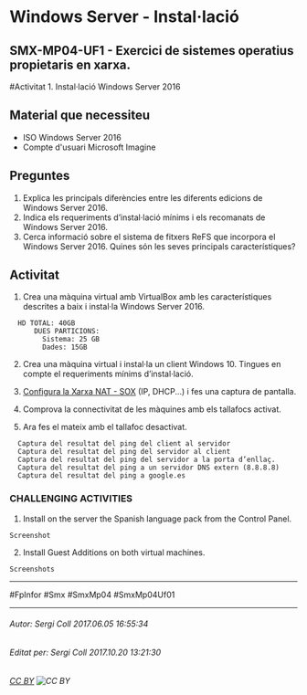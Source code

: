 # Windows Server - Instal·lació
## SMX-MP04-UF1 - Exercici de sistemes operatius propietaris en xarxa.
#Activitat 1. Instal·lació Windows Server 2016

## Material que necessiteu

* ISO Windows Server 2016
* Compte d'usuari Microsoft Imagine

## Preguntes

1. Explica les principals diferències entre les diferents edicions de Windows Server 2016.
2. Indica els requeriments d’instal·lació mínims i els recomanats de Windows Server 2016.
3. Cerca informació sobre el sistema de fitxers ReFS que incorpora el Windows Server 2016. Quines són les seves principals característiques? 

## Activitat

1. Crea una màquina virtual amb VirtualBox amb les característiques descrites a baix i instal·la Windows Server 2016.

```
  HD TOTAL: 40GB
      DUES PARTICIONS:
        Sistema: 25 GB
        Dades: 15GB
```

2. Crea una màquina virtual i instal·la un client Windows 10. Tingues en compte el requeriments mínims d’instal·lació.

3. [Configura la Xarxa NAT - SOX](http://moodlecf.sapalomera.cat/apunts/smx/sox/uf0/A000-XarxesSOX.html) (IP, DHCP...) i fes una captura de pantalla.

4. Comprova la connectivitat de les màquines amb els tallafocs activat. 
5. Ara fes el mateix amb el tallafoc desactivat.
```
  Captura del resultat del ping del client al servidor
  Captura del resultat del ping del servidor al client
  Captura del resultat del ping del servidor a la porta d’enllaç.
  Captura del resultat del ping a un servidor DNS extern (8.8.8.8)
  Captura del resultat del ping a google.es
```

### CHALLENGING ACTIVITIES

1. Install  on the server the Spanish language pack from the Control Panel.

  ```Screenshot```

2. Install Guest Additions on both virtual machines.

  ```Screenshots```

---

#FpInfor #Smx #SmxMp04 #SmxMp04Uf01

---

###### Autor: Sergi Coll 2017.06.05 16:55:34
###### Editat per: Sergi Coll 2017.10.20 13:21:30
###### [CC BY](https://creativecommons.org/licenses/by/4.0/) ![CC BY](https://licensebuttons.net/l/by/3.0/80x15.png)
